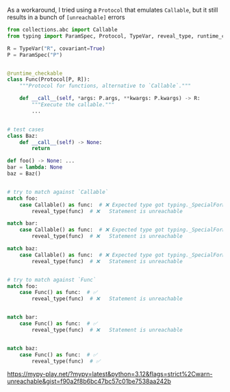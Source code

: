 As a workaround, I tried using a `Protocol` that emulates `Callable`, but it still results in a bunch of `[unreachable]` errors

```python
from collections.abc import Callable
from typing import ParamSpec, Protocol, TypeVar, reveal_type, runtime_checkable

R = TypeVar("R", covariant=True)
P = ParamSpec("P")


@runtime_checkable
class Func(Protocol[P, R]):
    """Protocol for functions, alternative to `Callable`."""

    def __call__(self, *args: P.args, **kwargs: P.kwargs) -> R:
        """Execute the callable."""
        ...


# test cases
class Baz:
    def __call__(self) -> None:
        return

def foo() -> None: ...
bar = lambda: None
baz = Baz()


# try to match against `Callable`
match foo:
    case Callable() as func:  # ❌ Expected type got typing._SpecialForm
        reveal_type(func)  # ❌   Statement is unreachable

match bar:
    case Callable() as func:  # ❌ Expected type got typing._SpecialForm
        reveal_type(func)  # ❌   Statement is unreachable

match baz:
    case Callable() as func:  # ❌ Expected type got typing._SpecialForm
        reveal_type(func)  # ❌   Statement is unreachable


# try to match against `Func`
match foo:
    case Func() as func:  # ✅
        reveal_type(func)  # ❌   Statement is unreachable


match bar:
    case Func() as func:  # ✅
        reveal_type(func)  # ❌   Statement is unreachable


match baz:
    case Func() as func:  # ✅
        reveal_type(func)  # ✅
```

<https://mypy-play.net/?mypy=latest&python=3.12&flags=strict%2Cwarn-unreachable&gist=f90a2f8b6bc47bc57c01be7538aa242b>
